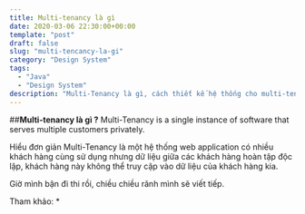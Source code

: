 ```yaml
---
title: Multi-tenancy là gì
date: 2020-03-06 22:30:00+00:00
template: "post"
draft: false
slug: "multi-tencancy-la-gi"
category: "Design System"
tags:
  - "Java"
  - "Design System"
description: "Multi-Tenancy là gì, cách thiết kế hệ thống cho multi-tenancy như thế nào, cách tổ chức database ra sao, cách bảo mật dữ liệu như thế nào để user của cty này không thế thấy dữ liệu của công ty khác, ..."
---
```

##**Multi-tenancy là gì ?**
Multi-Tenancy is a single instance of software that serves multiple customers privately.

Hiểu đơn giản Multi-Tenancy là một hệ thống web application có nhiều khách hàng cùng sử dụng nhưng dữ liệu giữa các khách hàng hoàn tập độc lập, khách hàng này không thể truy cập vào dữ liệu của khách hàng kia.

Giờ mình bận đi thi rồi, chiều chiều rãnh mình sẽ viết tiếp.

Tham khảo: 
* 

